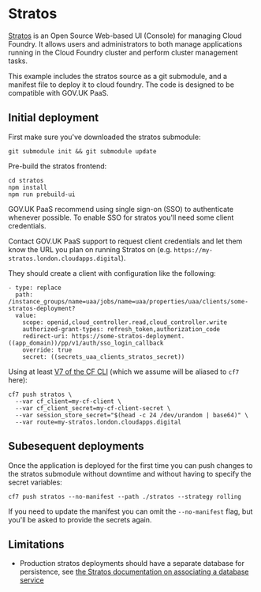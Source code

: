 Stratos
=======

[Stratos](https://github.com/cloudfoundry/stratos) is an Open Source Web-based
UI (Console) for managing Cloud Foundry. It allows users and administrators to
both manage applications running in the Cloud Foundry cluster and perform
cluster management tasks.

This example includes the stratos source as a git submodule, and a manifest
file to deploy it to cloud foundry. The code is designed to be compatible with
GOV.UK PaaS.

Initial deployment
------------------

First make sure you've downloaded the stratos submodule:

```
git submodule init && git submodule update
```

Pre-build the stratos frontend:

```
cd stratos
npm install
npm run prebuild-ui
```

GOV.UK PaaS recommend using single sign-on (SSO) to authenticate whenever
possible. To enable SSO for stratos you'll need some client credentials.

Contact GOV.UK PaaS support to request client credentials and let them know the
URL you plan on running Stratos on (e.g. `https://my-stratos.london.cloudapps.digital`).

They should create a client with configuration like the following:

```
- type: replace
  path: /instance_groups/name=uaa/jobs/name=uaa/properties/uaa/clients/some-stratos-deployment?
  value:
    scope: openid,cloud_controller.read,cloud_controller.write
    authorized-grant-types: refresh_token,authorization_code
    redirect-uri: https://some-stratos-deployment.((app_domain))/pp/v1/auth/sso_login_callback
    override: true
    secret: ((secrets_uaa_clients_stratos_secret))
```

Using at least [V7 of the CF CLI](https://docs.cloudfoundry.org/cf-cli/v7.html)
(which we assume will be aliased to `cf7` here):

```
cf7 push stratos \
  --var cf_client=my-cf-client \
  --var cf_client_secret=my-cf-client-secret \
  --var session_store_secret="$(head -c 24 /dev/urandom | base64)" \
  --var route=my-stratos.london.cloudapps.digital
```

Subesequent deployments
-----------------------

Once the application is deployed for the first time you can push changes to the
stratos submodule without downtime and without having to specify the secret variables:

```
cf7 push stratos --no-manifest --path ./stratos --strategy rolling
```

If you need to update the manifest you can omit the `--no-manifest` flag, but
you'll be asked to provide the secrets again.

Limitations
-----------

* Production stratos deployments should have a separate database for persistence, see [the Stratos documentation on associating a database service](https://github.com/cloudfoundry/stratos/blob/master/deploy/cloud-foundry/db-migration/README.md)


